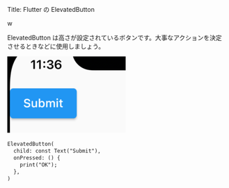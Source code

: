 Title: Flutter の ElevatedButton

w

ElevatedButton は高さが設定されているボタンです。大事なアクションを決定させるときなどに使用しましょう。

![ボタン](./elevatedButton.png)

```
ElevatedButton(
  child: const Text("Submit"),
  onPressed: () {
    print("OK");
  },
)
```
